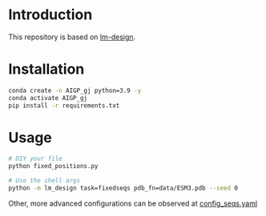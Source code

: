 # Introduction
This repository is based on [lm-design](https://github.com/facebookresearch/esm/tree/main/examples/lm-design).


# Installation

```bash
conda create -n AIGP_gj python=3.9 -y
conda activate AIGP_gj
pip install -r requirements.txt
```

# Usage

```bash
# DIY your file
python fixed_positions.py

# Use the shell args
python -m lm_design task=fixedseqs pdb_fn=data/ESM3.pdb --seed 0
```

Other, more advanced configurations can be observed at [config_seqs.yaml](conf/config_seqs.yaml)